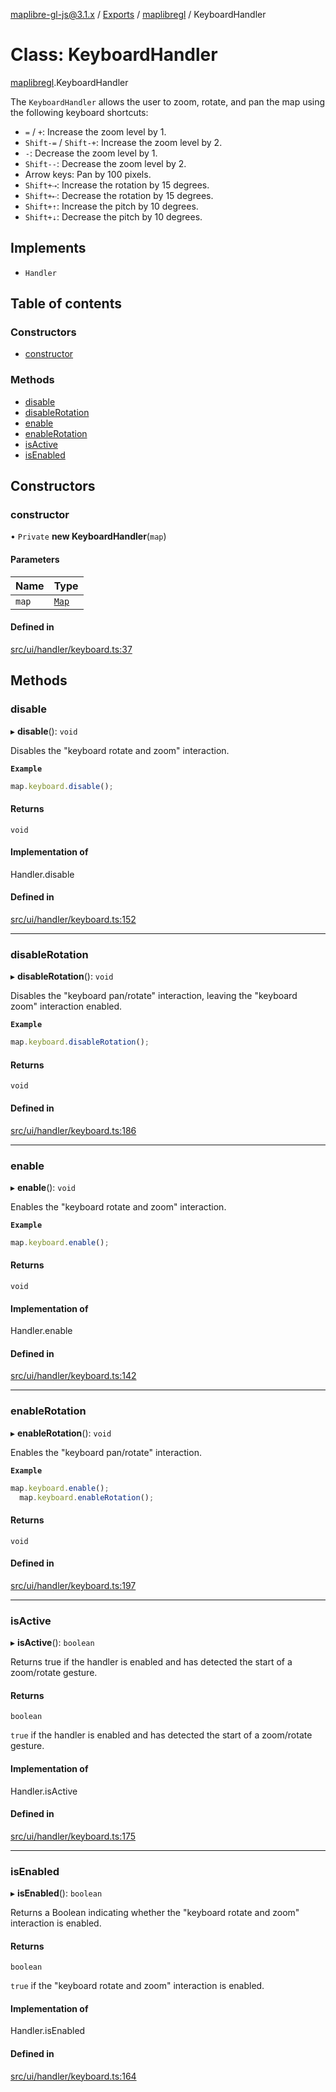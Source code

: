 [maplibre-gl-js@3.1.x](../README.md) / [Exports](../modules.md) / [maplibregl](../modules/maplibregl.md) / KeyboardHandler

# Class: KeyboardHandler

[maplibregl](../modules/maplibregl.md).KeyboardHandler

The `KeyboardHandler` allows the user to zoom, rotate, and pan the map using
the following keyboard shortcuts:

- `=` / `+`: Increase the zoom level by 1.
- `Shift-=` / `Shift-+`: Increase the zoom level by 2.
- `-`: Decrease the zoom level by 1.
- `Shift--`: Decrease the zoom level by 2.
- Arrow keys: Pan by 100 pixels.
- `Shift+⇢`: Increase the rotation by 15 degrees.
- `Shift+⇠`: Decrease the rotation by 15 degrees.
- `Shift+⇡`: Increase the pitch by 10 degrees.
- `Shift+⇣`: Decrease the pitch by 10 degrees.

## Implements

- `Handler`

## Table of contents

### Constructors

- [constructor](maplibregl.KeyboardHandler.md#constructor)

### Methods

- [disable](maplibregl.KeyboardHandler.md#disable)
- [disableRotation](maplibregl.KeyboardHandler.md#disablerotation)
- [enable](maplibregl.KeyboardHandler.md#enable)
- [enableRotation](maplibregl.KeyboardHandler.md#enablerotation)
- [isActive](maplibregl.KeyboardHandler.md#isactive)
- [isEnabled](maplibregl.KeyboardHandler.md#isenabled)

## Constructors

### constructor

• `Private` **new KeyboardHandler**(`map`)

#### Parameters

| Name | Type |
| :------ | :------ |
| `map` | [`Map`](maplibregl.Map.md) |

#### Defined in

[src/ui/handler/keyboard.ts:37](https://github.com/maplibre/maplibre-gl-js/blob/972e15f62/src/ui/handler/keyboard.ts#L37)

## Methods

### disable

▸ **disable**(): `void`

Disables the "keyboard rotate and zoom" interaction.

**`Example`**

```ts
map.keyboard.disable();
```

#### Returns

`void`

#### Implementation of

Handler.disable

#### Defined in

[src/ui/handler/keyboard.ts:152](https://github.com/maplibre/maplibre-gl-js/blob/972e15f62/src/ui/handler/keyboard.ts#L152)

___

### disableRotation

▸ **disableRotation**(): `void`

Disables the "keyboard pan/rotate" interaction, leaving the
"keyboard zoom" interaction enabled.

**`Example`**

```ts
map.keyboard.disableRotation();
```

#### Returns

`void`

#### Defined in

[src/ui/handler/keyboard.ts:186](https://github.com/maplibre/maplibre-gl-js/blob/972e15f62/src/ui/handler/keyboard.ts#L186)

___

### enable

▸ **enable**(): `void`

Enables the "keyboard rotate and zoom" interaction.

**`Example`**

```ts
map.keyboard.enable();
```

#### Returns

`void`

#### Implementation of

Handler.enable

#### Defined in

[src/ui/handler/keyboard.ts:142](https://github.com/maplibre/maplibre-gl-js/blob/972e15f62/src/ui/handler/keyboard.ts#L142)

___

### enableRotation

▸ **enableRotation**(): `void`

Enables the "keyboard pan/rotate" interaction.

**`Example`**

```ts
map.keyboard.enable();
  map.keyboard.enableRotation();
```

#### Returns

`void`

#### Defined in

[src/ui/handler/keyboard.ts:197](https://github.com/maplibre/maplibre-gl-js/blob/972e15f62/src/ui/handler/keyboard.ts#L197)

___

### isActive

▸ **isActive**(): `boolean`

Returns true if the handler is enabled and has detected the start of a
zoom/rotate gesture.

#### Returns

`boolean`

`true` if the handler is enabled and has detected the
start of a zoom/rotate gesture.

#### Implementation of

Handler.isActive

#### Defined in

[src/ui/handler/keyboard.ts:175](https://github.com/maplibre/maplibre-gl-js/blob/972e15f62/src/ui/handler/keyboard.ts#L175)

___

### isEnabled

▸ **isEnabled**(): `boolean`

Returns a Boolean indicating whether the "keyboard rotate and zoom"
interaction is enabled.

#### Returns

`boolean`

`true` if the "keyboard rotate and zoom"
interaction is enabled.

#### Implementation of

Handler.isEnabled

#### Defined in

[src/ui/handler/keyboard.ts:164](https://github.com/maplibre/maplibre-gl-js/blob/972e15f62/src/ui/handler/keyboard.ts#L164)
